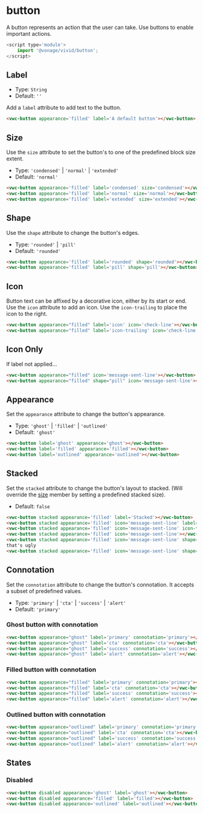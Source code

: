 # button

A button represents an action that the user can take. Use buttons to enable important actions.

```js
<script type='module'>
    import '@vonage/vivid/button';
</script>
```

## Label

- Type: `String`
- Default: `''`

Add a `label` attribute to add text to the button.

```html preview
<vwc-button appearance='filled' label='A default button'></vwc-button>
```

## Size

Use the `size` attribute to set the button's to one of the predefined block size extent.

- Type: `'condensed'` | `'normal'` | `'extended'`
- Default: `'normal'`

```html preview
<vwc-button appearance='filled' label='condensed' size='condensed'></vwc-button>
<vwc-button appearance='filled' label='normal' size='normal'></vwc-button>
<vwc-button appearance='filled' label='extended' size='extended'></vwc-button>
```

## Shape

Use the `shape` attribute to change the button's edges.

- Type: `'rounded'` | `'pill'`
- Default: `'rounded'`

```html preview
<vwc-button appearance='filled' label='rounded' shape='rounded'></vwc-button>
<vwc-button appearance='filled' label='pill' shape='pill'></vwc-button>
```

## Icon

Button text can be affixed by a decorative icon, either by its start or end. 
Use the `icon` attribute to add an icon. Use the `icon-trailing` to place the icon to the right.

```html preview
<vwc-button appearance="filled" label='icon' icon='check-line'></vwc-button>
<vwc-button appearance="filled" label='icon-trailing' icon='check-line' icon-trailing></vwc-button>
```

## Icon Only

If label not applied...

```html preview
<vwc-button appearance="filled" icon='message-sent-line'></vwc-button>
<vwc-button appearance="filled" shape="pill" icon='message-sent-line'></vwc-button>
```

## Appearance

Set the `appearance` attribute to change the button's appearance.

- Type: `'ghost'` | `'filled'` | `'outlined'`
- Default: `'ghost'`

```html preview
<vwc-button label='ghost' appearance='ghost'></vwc-button>
<vwc-button label='filled' appearance='filled'></vwc-button>
<vwc-button label='outlined' appearance='outlined'></vwc-button>
```

## Stacked

Set the `stacked` attribute to change the button's layout to stacked.
(Will override the [size](#size) member by setting a predefined stacked size).

- Default: `false`

```html preview
<vwc-button stacked appearance='filled' label='Stacked'></vwc-button>
<vwc-button stacked appearance='filled' icon='message-sent-line' label='With Icon'></vwc-button>
<vwc-button stacked appearance='filled' icon='message-sent-line' icon-trailing label='Icon Trailing'></vwc-button>
<vwc-button stacked appearance='filled' icon='message-sent-line'></vwc-button>
<vwc-button stacked appearance='filled' icon='message-sent-line' shape="pill"></vwc-button>
that's ugly
<vwc-button stacked appearance='filled' icon='message-sent-line' shape="pill" label='With Icon'></vwc-button>
```

## Connotation

Set the `connotation` attribute to change the button's connotation.
It accepts a subset of predefined values.

- Type: `'primary'` | `'cta'` | `'success'` | `'alert'`
- Default: `'primary'`

### Ghost button with connotation

```html preview
<vwc-button appearance="ghost" label='primary' connotation='primary'></vwc-button>
<vwc-button appearance="ghost" label='cta' connotation='cta'></vwc-button>
<vwc-button appearance="ghost" label='success' connotation='success'></vwc-button>
<vwc-button appearance="ghost" label='alert' connotation='alert'></vwc-button>
```

### Filled button with connotation

```html preview
<vwc-button appearance="filled" label='primary' connotation='primary'></vwc-button>
<vwc-button appearance="filled" label='cta' connotation='cta'></vwc-button>
<vwc-button appearance="filled" label='success' connotation='success'></vwc-button>
<vwc-button appearance="filled" label='alert' connotation='alert'></vwc-button>
```

### Outlined button with connotation

```html preview
<vwc-button appearance="outlined" label='primary' connotation='primary'></vwc-button>
<vwc-button appearance="outlined" label='cta' connotation='cta'></vwc-button>
<vwc-button appearance="outlined" label='success' connotation='success'></vwc-button>
<vwc-button appearance="outlined" label='alert' connotation='alert'></vwc-button>
```

## States
### Disabled
```html preview
<vwc-button disabled appearance='ghost' label='ghost'></vwc-button>
<vwc-button disabled appearance='filled' label='filled'></vwc-button>
<vwc-button disabled appearance='outlined' label='outlined'></vwc-button>
```
